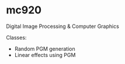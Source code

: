 # mc920
Digital Image Processing &amp; Computer Graphics

Classes:
* Random PGM generation
* Linear effects using PGM
